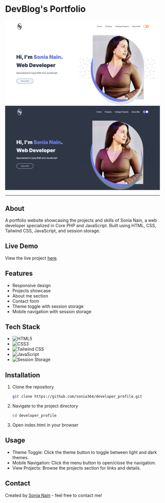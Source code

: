 # DevBlog's Portfolio

![DevBlog's Logo](assets/images/portfolio_home.png)
![DevBlog's Logo](assets/images/portfolio_home-2.png)

---

## About
A portfolio website showcasing the projects and skills of Sonia Nain, a web developer specialized in Core PHP and JavaScript. Built using HTML, CSS, Tailwind CSS, JavaScript, and session storage.

## Live Demo
View the live project [here](https://sonia364.github.io/developer_profile/).

## Features
- Responsive design
- Projects showcase
- About me section
- Contact form
- Theme toggle with session storage
- Mobile navigation with session storage

## Tech Stack
- ![HTML5](https://img.shields.io/badge/-HTML5-E34F26?logo=html5&logoColor=white&style=flat)
- ![CSS3](https://img.shields.io/badge/-CSS3-1572B6?logo=css3&logoColor=white&style=flat)
- ![Tailwind CSS](https://img.shields.io/badge/-TailwindCSS-38B2AC?logo=tailwind-css&logoColor=white&style=flat)
- ![JavaScript](https://img.shields.io/badge/-JavaScript-F7DF1E?logo=javascript&logoColor=black&style=flat)
- ![Session Storage](https://img.shields.io/badge/-SessionStorage-333333?logo=html5&logoColor=white&style=flat)

## Installation
1. Clone the repository
   ```sh
   git clone https://github.com/sonia364/developer_profile.git

2. Navigate to the project directory
    ```sh
    cd developer_profile
3. Open index.html in your browser

## Usage
- Theme Toggle: Click the theme button to toggle between light and dark themes.
- Mobile Navigation: Click the menu button to open/close the navigation.
- View Projects: Browse the projects section for links and details.

## Contact
Created by [Sonia Nain](mailto:nainsonia92@gmail.com) - feel free to contact me!

